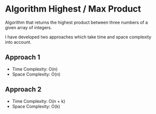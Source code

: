 # Algorithm Highest / Max Product

Algorithm that returns the highest product between three numbers of a given array of integers. 

I have developed two approaches which take time and space complexity into account.

## Approach 1

- Time Complexity: O(n)
- Space Complexity: O(n)


## Approach 2

- Time Complexity: O(n + k)
- Space Complexity: O(k)
